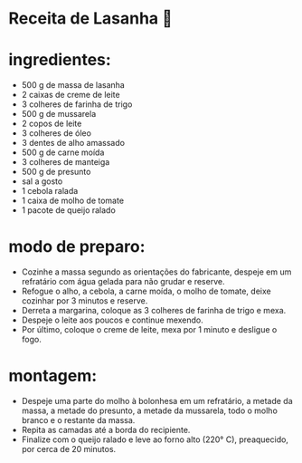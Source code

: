 # Receita de Lasanha 🥧
# ingredientes:
- 500 g de massa de lasanha
- 2 caixas de creme de leite
- 3 colheres de farinha de trigo
- 500 g de mussarela
- 2 copos de leite
- 3 colheres de óleo
- 3 dentes de alho amassado
- 500 g de carne moída
- 3 colheres de manteiga
- 500 g de presunto
- sal a gosto
- 1 cebola ralada
- 1 caixa de molho de tomate
- 1 pacote de queijo ralado
# modo de preparo:
- Cozinhe a massa segundo as orientações do fabricante, despeje em um refratário com água gelada para não grudar e reserve.
- Refogue o alho, a cebola, a carne moída, o molho de tomate, deixe cozinhar por 3 minutos e reserve.
- Derreta a margarina, coloque as 3 colheres de farinha de trigo e mexa.
- Despeje o leite aos poucos e continue mexendo.
- Por último, coloque o creme de leite, mexa por 1 minuto e desligue o fogo.
# montagem:
- Despeje uma parte do molho à bolonhesa em um refratário, a metade da massa, a metade do presunto, a metade da mussarela, todo o molho branco e o restante da massa.
- Repita as camadas até a borda do recipiente.
- Finalize com o queijo ralado e leve ao forno alto (220° C), preaquecido, por cerca de 20 minutos.

